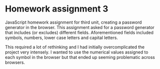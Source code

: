 # Homework assignment 3

JavaScript homework assignment for third unit, creating a password generator in the browser. This assignment asked for a password generator that includes (or excludes) different fields. Aforementioned fields included symbols, numbers, lower case letters and capital letters.

This required a lot of rethinking and I had initially overcomplicated the project very intensely. I wanted to use the numerical values assigned to each symbol in the browser but that ended up seeming problematic across browsers.

